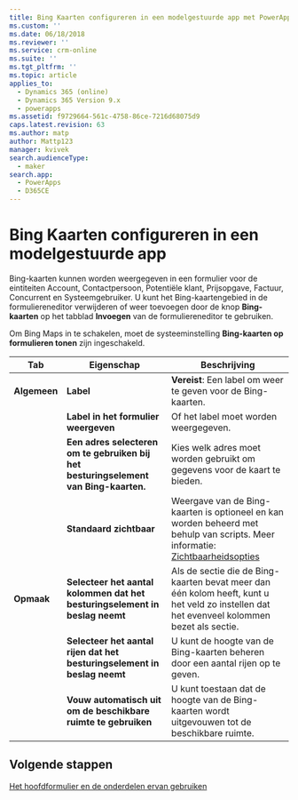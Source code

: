 ```yaml
---
title: Bing Kaarten configureren in een modelgestuurde app met PowerApps | MicrosoftDocs
ms.custom: ''
ms.date: 06/18/2018
ms.reviewer: ''
ms.service: crm-online
ms.suite: ''
ms.tgt_pltfrm: ''
ms.topic: article
applies_to:
  - Dynamics 365 (online)
  - Dynamics 365 Version 9.x
  - powerapps
ms.assetid: f9729664-561c-4758-86ce-7216d68075d9
caps.latest.revision: 63
ms.author: matp
author: Mattp123
manager: kvivek
search.audienceType:
  - maker
search.app:
  - PowerApps
  - D365CE
---
```

# <a name="configure-bing-maps-in-a-model-driven-app"></a>Bing Kaarten configureren in een modelgestuurde app

 Bing-kaarten kunnen worden weergegeven in een formulier voor de eintiteiten Account, Contactpersoon, Potentiële klant, Prijsopgave, Factuur, Concurrent en Systeemgebruiker. U kunt het Bing-kaartengebied in de formuliereneditor verwijderen of weer toevoegen door de knop **Bing-kaarten** op het tabblad **Invoegen** van de formuliereneditor te gebruiken.  
  
 Om Bing Maps in te schakelen, moet de systeeminstelling **Bing-kaarten op formulieren tonen** zijn ingeschakeld.  
  
|Tab|Eigenschap|Beschrijving|  
|---------|--------------|-----------------|  
|**Algemeen**|**Label**|**Vereist**: Een label om weer te geven voor de Bing-kaarten.|  
||**Label in het formulier weergeven**|Of het label moet worden weergegeven.|  
||**Een adres selecteren om te gebruiken bij het besturingselement van Bing-kaarten.**|Kies welk adres moet worden gebruikt om gegevens voor de kaart te bieden.|  
||**Standaard zichtbaar**|Weergave van de Bing-kaarten is optioneel en kan worden beheerd met behulp van scripts. Meer informatie: [Zichtbaarheidsopties](visibility-options-legacy.md)|  
|**Opmaak**|**Selecteer het aantal kolommen dat het besturingselement in beslag neemt**|Als de sectie die de Bing-kaarten bevat meer dan één kolom heeft, kunt u het veld zo instellen dat het evenveel kolommen bezet als sectie.|  
||**Selecteer het aantal rijen dat het besturingselement in beslag neemt**|U kunt de hoogte van de Bing-kaarten beheren door een aantal rijen op te geven.|  
||**Vouw automatisch uit om de beschikbare ruimte te gebruiken**|U kunt toestaan dat de hoogte van de Bing-kaarten wordt uitgevouwen tot de beschikbare ruimte.|  

## <a name="next-steps"></a>Volgende stappen

[Het hoofdformulier en de onderdelen ervan gebruiken](use-main-form-and-components.md)
